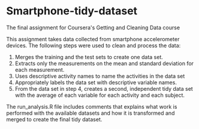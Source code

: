 # Smartphone-tidy-dataset
The final assignment for Coursera's Getting and Cleaning Data course

This assignment takes data collected from smartphone accelerometer devices. The following steps were used to clean and process the data:

1. Merges the training and the test sets to create one data set.
2. Extracts only the measurements on the mean and standard deviation for each measurement. 
3. Uses descriptive activity names to name the activities in the data set
4. Appropriately labels the data set with descriptive variable names.
5. From the data set in step 4, creates a second, independent tidy data set with the average of each variable for each activity and each subject.

The run_analysis.R file includes comments that explains what work is performed with the available datasets and how it is transformed and merged to create the final tidy dataset.